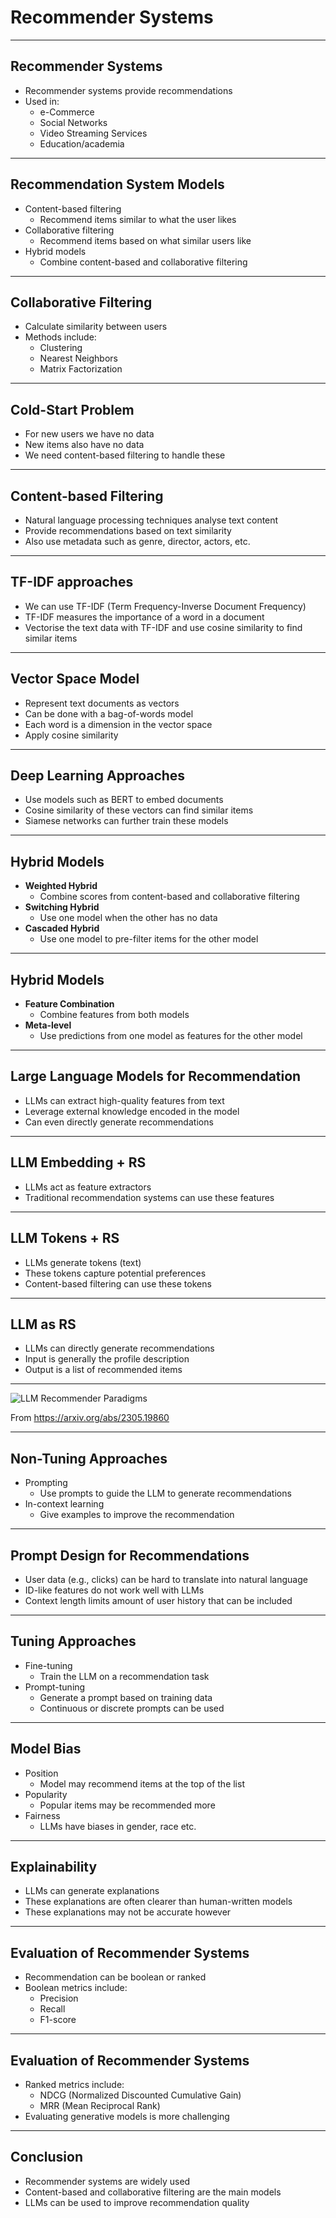 # Recommender Systems

---

## Recommender Systems

* Recommender systems provide recommendations
* Used in:
    * e-Commerce
    * Social Networks
    * Video Streaming Services
    * Education/academia

---

## Recommendation System Models

* Content-based filtering
    * Recommend items similar to what the user likes
* Collaborative filtering
    * Recommend items based on what similar users like
* Hybrid models
    * Combine content-based and collaborative filtering

---

## Collaborative Filtering

* Calculate similarity between users
* Methods include:
    * Clustering
    * Nearest Neighbors
    * Matrix Factorization

---

## Cold-Start Problem

* For new users we have no data
* New items also have no data
* We need content-based filtering to handle these

---

## Content-based Filtering

* Natural language processing techniques analyse text content
* Provide recommendations based on text similarity
* Also use metadata such as genre, director, actors, etc.

---

## TF-IDF approaches

* We can use TF-IDF (Term Frequency-Inverse Document Frequency)
* TF-IDF measures the importance of a word in a document
* Vectorise the text data with TF-IDF and use cosine similarity to find similar items

---

## Vector Space Model

* Represent text documents as vectors
* Can be done with a bag-of-words model
* Each word is a dimension in the vector space
* Apply cosine similarity

---

## Deep Learning Approaches

* Use models such as BERT to embed documents
* Cosine similarity of these vectors can find similar items
* Siamese networks can further train these models

---

## Hybrid Models

* **Weighted Hybrid**
    * Combine scores from content-based and collaborative filtering
* **Switching Hybrid**
    * Use one model when the other has no data
* **Cascaded Hybrid**
    * Use one model to pre-filter items for the other model

---

## Hybrid Models

* **Feature Combination**
    * Combine features from both models
* **Meta-level**
    * Use predictions from one model as features for the other model

---

## Large Language Models for Recommendation

* LLMs can extract high-quality features from text
* Leverage external knowledge encoded in the model
* Can even directly generate recommendations

---

## LLM Embedding + RS

* LLMs act as feature extractors
* Traditional recommendation systems can use these features

---

## LLM Tokens + RS

* LLMs generate tokens (text)
* These tokens capture potential preferences
* Content-based filtering can use these tokens

---

## LLM as RS

* LLMs can directly generate recommendations
* Input is generally the profile description
* Output is a list of recommended items

---

<!-- .slide: data-background="#fff" -->
![LLM Recommender Paradigms](img/llm4rec_paradigms.png)

From https://arxiv.org/abs/2305.19860

---

## Non-Tuning Approaches

* Prompting
    * Use prompts to guide the LLM to generate recommendations
* In-context learning
    * Give examples to improve the recommendation

---

## Prompt Design for Recommendations

* User data (e.g., clicks) can be hard to translate into natural language
* ID-like features do not work well with LLMs
* Context length limits amount of user history that can be included

---

## Tuning Approaches

* Fine-tuning
    * Train the LLM on a recommendation task
* Prompt-tuning
    * Generate a prompt based on training data
    * Continuous or discrete prompts can be used

---

## Model Bias

* Position
    * Model may recommend items at the top of the list
* Popularity
    * Popular items may be recommended more
* Fairness
    * LLMs have biases in gender, race etc.

---

## Explainability

* LLMs can generate explanations
* These explanations are often clearer than human-written models
* These explanations may not be accurate however

---

## Evaluation of Recommender Systems

* Recommendation can be boolean or ranked
* Boolean metrics include:
    * Precision
    * Recall
    * F1-score

---

## Evaluation of Recommender Systems

* Ranked metrics include:
    * NDCG (Normalized Discounted Cumulative Gain)
    * MRR (Mean Reciprocal Rank)
* Evaluating generative models is more challenging

---

## Conclusion

* Recommender systems are widely used
* Content-based and collaborative filtering are the main models
* LLMs can be used to improve recommendation quality

